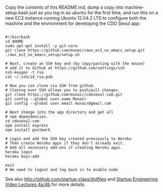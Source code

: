 Copy the contents of this README.md, dump a copy into machine-setup.bash just as you log in as ubuntu for the first time,
and run this on a new EC2 instance running Ubuntu 12.04.2 LTS to configure both the machine and the environment for 
developing the CDO Seoul app:

```

#!/bin/bash
cd $HOME
sudo apt-get install -y git-core
git clone https://github.com/munair/aws_ec2_no_emacs_setup.git
./aws_ec2_no_emacs_setup/setup.sh   

# Next, create an SSH key and (by copy/pasting with the mouse)
# add it to Github at https://github.com/settings/ssh
ssh-keygen -t rsa
cat ~/.ssh/id_rsa.pub

# Now you can clone via SSH from github.
# Cloning over SSH allows you to push/pull changes.
git clone https://github.com/munair/cdoseoul-com.git
git config --global user.name Munair
git config --global user.email munair@gmail.com

# Next change into the app directory and get all
# npm dependencies.
cd cdoseoul-com
npm install express
npm install postmark

# Login and add the SSH key created previously to Heroku
# Then create Heroku apps if they don't already exit.
# Add all necessary add-ons if creating Heroku apps.
heroku login
heroku keys:add

exit
# We need to logout and log back in to enable node

```

See also http://github.com/startup-class/dotfiles and
[Startup Engineering Video Lectures 4a/4b](https://class.coursera.org/startup-001/lecture/index)
for more details.





